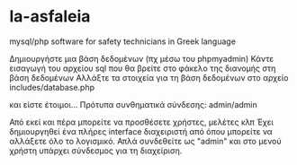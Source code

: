 la-asfaleia
===========

mysql/php software for safety technicians in Greek language

Δημιουργήστε μια βάση δεδομένων (πχ μέσω του phpmyadmin)
Κάντε εισαγωγή του αρχείου sql που θα βρείτε στο φάκελο της διανομής στη βάση δεδομένων
Αλλάξτε τα στοιχεία για τη βάση δεδομένων στο αρχείο includes/database.php

και είστε έτοιμοι...
Πρότυπα συνθηματικά σύνδεσης: admin/admin

Από εκεί και πέρα μπορείτε να προσθέσετε χρήστες, μελέτες κλπ
Έχει δημιουργηθεί ένα πλήρες interface διαχειριστή από όπου μπορείτε να αλλάξετε όλο το λογισμικό. 
Απλά συνδεθείτε ως "admin" και στο μενού χρήστη υπάρχει σύνδεσμος για τη διαχείριση.
